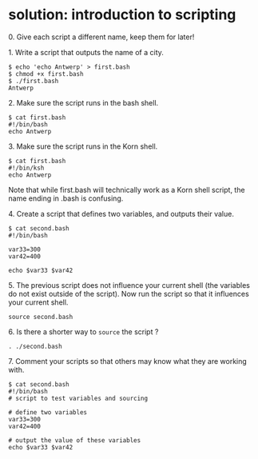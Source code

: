# solution: introduction to scripting

0\. Give each script a different name, keep them for later!

1\. Write a script that outputs the name of a city.

    $ echo 'echo Antwerp' > first.bash
    $ chmod +x first.bash 
    $ ./first.bash 
    Antwerp

2\. Make sure the script runs in the bash shell.

    $ cat first.bash
    #!/bin/bash
    echo Antwerp

3\. Make sure the script runs in the Korn shell.

    $ cat first.bash
    #!/bin/ksh
    echo Antwerp

Note that while first.bash will technically work as a Korn shell script,
the name ending in .bash is confusing.

4\. Create a script that defines two variables, and outputs their value.

    $ cat second.bash
    #!/bin/bash

    var33=300
    var42=400

    echo $var33 $var42

5\. The previous script does not influence your current shell (the
variables do not exist outside of the script). Now run the script so
that it influences your current shell.

    source second.bash

6\. Is there a shorter way to `source` the script ?

    . ./second.bash

7\. Comment your scripts so that others may know what they are working
with.

    $ cat second.bash
    #!/bin/bash
    # script to test variables and sourcing

    # define two variables
    var33=300
    var42=400

    # output the value of these variables
    echo $var33 $var42
